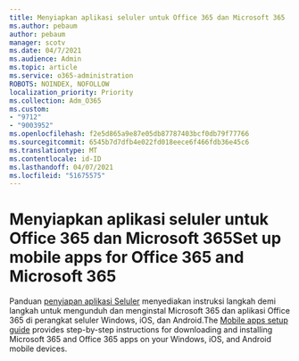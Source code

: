 ```yaml
---
title: Menyiapkan aplikasi seluler untuk Office 365 dan Microsoft 365
ms.author: pebaum
author: pebaum
manager: scotv
ms.date: 04/7/2021
ms.audience: Admin
ms.topic: article
ms.service: o365-administration
ROBOTS: NOINDEX, NOFOLLOW
localization_priority: Priority
ms.collection: Adm_O365
ms.custom:
- "9712"
- "9003952"
ms.openlocfilehash: f2e5d865a9e87e05db87787403bcf0db79f77766
ms.sourcegitcommit: 6545b7d7dfb4e022fd018eece6f466fdb36e45c6
ms.translationtype: MT
ms.contentlocale: id-ID
ms.lasthandoff: 04/07/2021
ms.locfileid: "51675575"
---
```

# <a name="set-up-mobile-apps-for-office-365-and-microsoft-365"></a><span data-ttu-id="74604-102">Menyiapkan aplikasi seluler untuk Office 365 dan Microsoft 365</span><span class="sxs-lookup"><span data-stu-id="74604-102">Set up mobile apps for Office 365 and Microsoft 365</span></span>

<span data-ttu-id="74604-103">Panduan [penyiapan aplikasi Seluler](https://go.microsoft.com/fwlink/?linkid=2142115) menyediakan instruksi langkah demi langkah untuk mengunduh dan menginstal Microsoft 365 dan aplikasi Office 365 di perangkat seluler Windows, iOS, dan Android.</span><span class="sxs-lookup"><span data-stu-id="74604-103">The [Mobile apps setup guide](https://go.microsoft.com/fwlink/?linkid=2142115) provides step-by-step instructions for downloading and installing Microsoft 365 and Office 365 apps on your Windows, iOS, and Android mobile devices.</span></span>